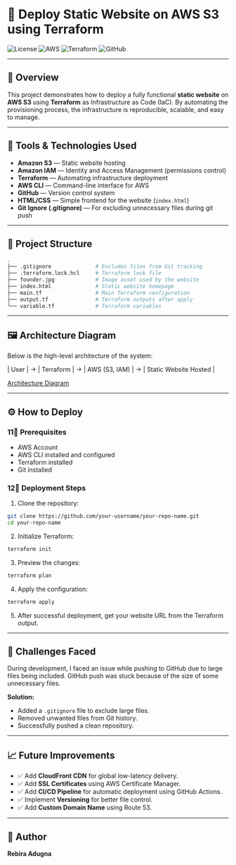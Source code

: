 # 🚀 Deploy Static Website on AWS S3 using Terraform

![License](https://img.shields.io/badge/license-MIT-blue.svg)
![AWS](https://img.shields.io/badge/AWS-S3-orange.svg)
![Terraform](https://img.shields.io/badge/Terraform-IaC-purple.svg)
![GitHub](https://img.shields.io/badge/GitHub-VersionControl-blue.svg)

---

## 📖 Overview

This project demonstrates how to deploy a fully functional **static website** on **AWS S3** using **Terraform** as Infrastructure as Code (IaC).
By automating the provisioning process, the infrastructure is reproducible, scalable, and easy to manage.

---

## 🔧 Tools & Technologies Used

* **Amazon S3** — Static website hosting
* **Amazon IAM** — Identity and Access Management (permissions control)
* **Terraform** — Automating infrastructure deployment
* **AWS CLI** — Command-line interface for AWS
* **GitHub** — Version control system
* **HTML/CSS** — Simple frontend for the website (`index.html`)
* **Git Ignore (.gitignore)** — For excluding unnecessary files during git push

---

## 📂 Project Structure

```bash
.
├── .gitignore              # Excludes files from Git tracking
├── .terraform.lock.hcl     # Terraform lock file
├── founder.jpg             # Image asset used by the website
├── index.html              # Static website homepage
├── main.tf                 # Main Terraform configuration
├── output.tf               # Terraform outputs after apply
└── variable.tf             # Terraform variables
```

---

## 🖼️ Architecture Diagram

Below is the high-level architecture of the system:

\| User | → | Terraform | → | AWS (S3, IAM) | → | Static Website Hosted |


[Architecture Diagram](architecture2.png)

---
## ⚙️ How to Deploy

### 11⃣ Prerequisites

* AWS Account
* AWS CLI installed and configured
* Terraform installed
* Git installed

### 12⃣ Deployment Steps

1. Clone the repository:

```bash
git clone https://github.com/your-username/your-repo-name.git
cd your-repo-name
```

2. Initialize Terraform:

```bash
terraform init
```

3. Preview the changes:

```bash
terraform plan
```

4. Apply the configuration:

```bash
terraform apply
```

5. After successful deployment, get your website URL from the Terraform output.

---

## 🚩 Challenges Faced

During development, I faced an issue while pushing to GitHub due to large files being included. GitHub push was stuck because of the size of some unnecessary files.

**Solution:**

* Added a `.gitignore` file to exclude large files.
* Removed unwanted files from Git history.
* Successfully pushed a clean repository.

---

## 📈 Future Improvements

* ✅ Add **CloudFront CDN** for global low-latency delivery.
* ✅ Add **SSL Certificates** using AWS Certificate Manager.
* ✅ Add **CI/CD Pipeline** for automatic deployment using GitHub Actions.
* ✅ Implement **Versioning** for better file control.
* ✅ Add **Custom Domain Name** using Route 53.

---

## 👤 Author

**Rebira Adugna**
